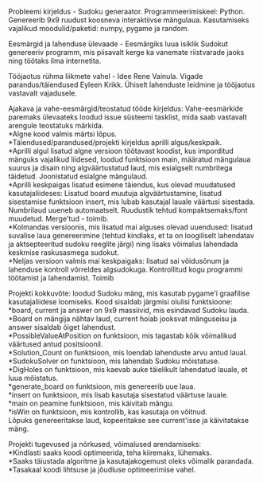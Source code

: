 Probleemi kirjeldus - Sudoku generaator. Programmeerimiskeel: Python. Genereerib 9x9 ruudust koosneva interaktiivse mängulaua. Kasutamiseks vajalikud moodulid/paketid: numpy, pygame ja random.


Eesmärgid ja lahenduse ülevaade - Eesmärgiks luua isiklik Sudokut genereeriv programm, mis piisavalt kerge ka vanemate riistvarade jaoks ning töötaks ilma internetita.

Tööjaotus rühma liikmete vahel - Idee Rene Vainula. Vigade parandus/täiendused Eyleen Krikk. Ühiselt lahenduste leidmine ja tööjaotus vastavalt vajadusele.

Ajakava ja vahe-eesmärgid/teostatud tööde kirjeldus: Vahe-eesmärkide paremaks ülevaateks loodud issue süsteemi tasklist, mida saab vastavalt arengule teostatuks märkida.  
*Algne kood valmis märtsi lõpus.   
*Täiendused/parandused/projekti kirjeldus aprilli algus/keskpaik.    
*Aprilli algul lisatud algne versioon töötavast koodist, kus imporditud mänguks vajalikud liidesed, loodud funktsioon main, määratud mängulaua suurus ja disain ning algväärtustatud laud, mis esialgselt numbritega täidetud. Joonistatud esialgne mängulaud.  
*Aprilli keskpaigas lisatud esimene täiendus, kus olevad muudatused kasutajaliideses: Lisatud board muutuja algväärtustamine, lisatud sisestamise funktsioon insert, mis lubab kasutajal lauale väärtusi sisestada. Numbrilaud uueneb automaatselt. Ruudustik tehtud kompaktsemaks/font muudetud. Merge'tud - toimib.  
*Kolmandas versioonis, mis lisatud mai alguses olevad uuendused: lisatud suvalise laua genereerimine (tehtud kindlaks, et ta on loogiliselt lahendatav ja aktsepteeritud sudoku reeglite järgi) ning lisaks võimalus lahendada keskmise raskusasmega sudokut.  
*Neljas versioon valmis mai keskpaigaks: lisatud sai võidusõnum ja lahenduse kontroll võrreldes algsudokuga. Kontrollitud kogu programmi töötamist ja lahendamist. Toimib  

Projekti kokkuvõte: loodud Sudoku mäng, mis kasutab pygame'i graafilise kasutajaliidese loomiseks.
Kood sisaldab järgmisi olulisi funktsioone: 
*board, current ja answer on 9x9 massiivid, mis esindavad Sudoku lauda.  
*Board on mängija nähtav laud, current hoiab jooksvat mänguseisu ja answer sisaldab õiget lahendust.  
*PossibleValueAtPosition on funktsioon, mis tagastab kõik võimalikud väärtused antud positsioonil.  
*Solution_Count on funktsioon, mis loendab lahenduste arvu antud laual.  
*SudokuSolver on funktsioon, mis lahendab Sudoku mõistatuse.  
*DigHoles on funktsioon, mis kaevab auke täielikult lahendatud lauale, et luua mõistatus.  
*generate_board on funktsioon, mis genereerib uue laua.  
*insert on funktsioon, mis lisab kasutaja sisestatud väärtuse lauale.  
*main on peamine funktsioon, mis käivitab mängu.  
*isWin on funktsioon, mis kontrollib, kas kasutaja on võitnud.  
Lõpuks genereeritakse laud, kopeeritakse see current'isse ja käivitatakse mäng.  

Projekti tugevused ja nõrkused, võimalused arendamiseks:  
*Kindlasti saaks koodi optimeerida, teha kiiremaks, lühemaks.  
*Saaks täiustada algoritme ja kasutajakogemust oleks võimalik parandada.  
*Tasakaal koodi lihtsuse ja jõudluse optimeerimise vahel.  
